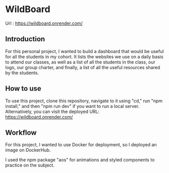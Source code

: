 # WildBoard

Url : https://wildboard.onrender.com/

## Introduction

For this personal project, I wanted to build a dashboard that would be useful for all the students in my cohort. It lists the websites we use on a daily basis to attend our classes, as well as a list of all the students in the class, our logo, our group charter, and finally, a list of all the useful resources shared by the students.

## How to use

To use this project, clone this repository, navigate to it using "cd," run "npm install," and then "npm run dev" if you want to run a local server.
Alternatively, you can visit the deployed URL: https://wildboard.onrender.com/

## Workflow

For this project, I wanted to use Docker for deployment, so I deployed an image on DockerHub.

I used the npm package "aos" for animations and styled components to practice on the subject.
